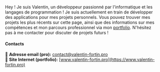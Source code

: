 Hey ! Je suis Valentin, un développeur passionné par l'informatique et les langages de programmation ! Je suis actuellement en train de développer des applications pour mes projets personnels. Vous pouvez trouver mes projets les plus récents sur cette page, ainsi que des informations sur mes compétences et mon parcours professionnel via mon [portfolio](https://www.valentin-fortin.pro). N'hésitez pas à me contacter pour discuter de projets futurs !

#### Contacts

📧 **Adresse email (pro):** contact@valentin-fortin.pro<br>
🔗 **Site Internet (portfolio):** [www.valentin-fortin.pro](https://www.valentin-fortin.pro)

